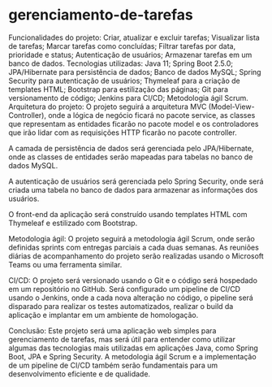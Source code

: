 # gerenciamento-de-tarefas

Funcionalidades do projeto:
Criar, atualizar e excluir tarefas;
Visualizar lista de tarefas;
Marcar tarefas como concluídas;
Filtrar tarefas por data, prioridade e status;
Autenticação de usuários;
Armazenar tarefas em um banco de dados.
Tecnologias utilizadas:
Java 11;
Spring Boot 2.5.0;
JPA/Hibernate para persistência de dados;
Banco de dados MySQL;
Spring Security para autenticação de usuários;
Thymeleaf para a criação de templates HTML;
Bootstrap para estilização das páginas;
Git para versionamento de código;
Jenkins para CI/CD;
Metodologia ágil Scrum.
Arquitetura do projeto:
O projeto seguirá a arquitetura MVC (Model-View-Controller), onde a lógica de negócio ficará no pacote service, as classes que representam as entidades ficarão no pacote model e os controladores que irão lidar com as requisições HTTP ficarão no pacote controller.

A camada de persistência de dados será gerenciada pelo JPA/Hibernate, onde as classes de entidades serão mapeadas para tabelas no banco de dados MySQL.

A autenticação de usuários será gerenciada pelo Spring Security, onde será criada uma tabela no banco de dados para armazenar as informações dos usuários.

O front-end da aplicação será construído usando templates HTML com Thymeleaf e estilizado com Bootstrap.

Metodologia ágil:
O projeto seguirá a metodologia ágil Scrum, onde serão definidas sprints com entregas parciais a cada duas semanas. As reuniões diárias de acompanhamento do projeto serão realizadas usando o Microsoft Teams ou uma ferramenta similar.

CI/CD:
O projeto será versionado usando o Git e o código será hospedado em um repositório no GitHub. Será configurado um pipeline de CI/CD usando o Jenkins, onde a cada nova alteração no código, o pipeline será disparado para realizar os testes automatizados, realizar o build da aplicação e implantar em um ambiente de homologação.

Conclusão:
Este projeto será uma aplicação web simples para gerenciamento de tarefas, mas será útil para entender como utilizar algumas das tecnologias mais utilizadas em aplicações Java, como Spring Boot, JPA e Spring Security. A metodologia ágil Scrum e a implementação de um pipeline de CI/CD também serão fundamentais para um desenvolvimento eficiente e de qualidade.
